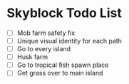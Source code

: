 # Skyblock Todo List

- [ ] Mob farm safety fix
- [ ] Unique visual identity for each path
- [ ] Go to every island
- [ ] Husk farm
- [ ] Go to tropical fish spawn place
- [ ] Get grass over to main island

